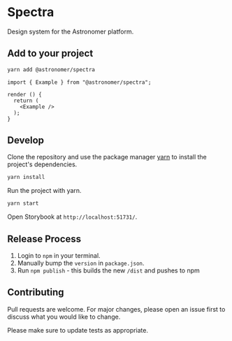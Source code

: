 # Spectra

Design system for the Astronomer platform.

## Add to your project

```bash
yarn add @astronomer/spectra
```

```JSX
import { Example } from "@astronomer/spectra";

render () {
  return (
    <Example />
  );
}
```

## Develop

Clone the repository and use the package manager [yarn](https://yarnpkg.com) to install the project's dependencies.

```bash
yarn install
```

Run the project with yarn.

```bash
yarn start
```

Open Storybook at `http://localhost:51731/`.


## Release Process

1. Login to `npm` in your terminal.
2. Manually bump the `version` in `package.json`.
3. Run `npm publish` - this builds the new `/dist` and pushes to npm

## Contributing

Pull requests are welcome. For major changes, please open an issue first to discuss what you would like to change.

Please make sure to update tests as appropriate.
